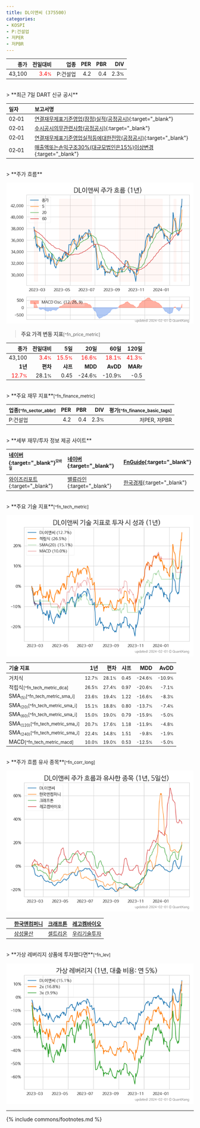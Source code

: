 ```yaml
---
title: DL이앤씨 (375500)
categories:
- KOSPI
- P:건설업
- 저PER
- 저PBR
---
```

| **종가** | **전일대비** | **업종** | **PER** | **PBR** | **DIV** |
| -------: | -----------: | -------: | ------: | ------: | ------: |
| 43,100 | <span style="color: red">3.4<small>%</small></span> | P:건설업 | 4.2 | 0.4 | 2.3<small>%</small> |

<!-- more -->

<br>
> **최근 7일 DART 신규 공시**<a id="dart"></a>


| **일자** |      | **보고서명** |
| :------- | :--- | :----------- |
| 02&#x2011;01 | | [연결재무제표기준영업(잠정)실적(공정공시)](https://dart.fss.or.kr/dsaf001/main.do?rcpNo=20240201800408){:target="_blank"} |
| 02&#x2011;01 | | [수시공시의무관련사항(공정공시)](https://dart.fss.or.kr/dsaf001/main.do?rcpNo=20240201800356){:target="_blank"} |
| 02&#x2011;01 | | [연결재무제표기준영업실적등에대한전망(공정공시)](https://dart.fss.or.kr/dsaf001/main.do?rcpNo=20240201800349){:target="_blank"} |
| 02&#x2011;01 | | [매출액또는손익구조30%(대규모법인은15%)이상변경](https://dart.fss.or.kr/dsaf001/main.do?rcpNo=20240201800354){:target="_blank"} |

<br>
> **주가 흐름**<a id="price"></a>

![375500](/stock/images/375500.png)

> **주요 가격 변동 지표**<small>[^fn_price_metric]</small>

| **종가** | **전일대비** | **5일** | **20일** | **60일** | **120일** |
| -------: | -----------: | ------: | -------: | -------: | --------: |
| 43,100 | <span style="color: red">3.4<small>%</small></span> | <span style="color: red">15.5<small>%</small></span> | <span style="color: red">16.6<small>%</small></span> | <span style="color: red">18.1<small>%</small></span> | <span style="color: red">41.3<small>%</small></span> |
| **1년** | **편차** | **샤프** | **MDD** | **AvDD** | **MARr** |
| <span style="color: red">12.7<small>%</small></span> | 28.1<small>%</small> | 0.45 | -24.6<small>%</small> | -10.9<small>%</small> | -0.5 |

<br>
> **주요 재무 지표**<small>[^fn_finance_metric]</small>

| **업종**<small>[^fn_sector_abbr]</small> | **PER** | **PBR** | **DIV** | **평가**<small>[^fn_finance_basic_tags]</small> |
| :--------------------------------------- | ------: | ------: | ------: | ----------------------------------------------: |
| P:건설업 | 4.2 | 0.4 | 2.3<small>%</small> | 저PER, 저PBR |

<br>
> **세부 재무/투자 정보 제공 사이트**

| [네이버](https://m.stock.naver.com/domestic/stock/375500/finance/summary){:target="_blank"}<sup><small>모바일</small></sup> | [네이버](https://finance.naver.com/item/coinfo.naver?code=375500){:target="_blank"} | [FnGuide](https://comp.fnguide.com/SVO2/ASP/SVD_Invest.asp?gicode=A375500&MenuYn=Y){:target="_blank"} |
| :----- | :--- | :--- |
| [와이즈리포트](https://comp.wisereport.co.kr/company/c1040001.aspx?cmp_cd=375500){:target="_blank"} | [밸류라인](https://www.valueline.co.kr/finance/summary/375500){:target="_blank"} | [한국경제](https://markets.hankyung.com/stock/375500/financial-summary){:target="_blank"} |

<br>
> **주요 기술 지표**<small>[^fn_tech_metric]</small>


![375500](/stock/images/375500_tech.png)

| **기술 지표** | **1년** | **편차** | **샤프** | **MDD** | **AvDD** |
| :------------ | ------: | -----------: | -------: | ------: | -------: |
| 거치식 | <small>12.7<small>%</small></small> | <small>28.1<small>%</small></small> | <small>0.45</small> | <small>-24.6<small>%</small></small> | <small>-10.9<small>%</small></small> |
| 적립식<small>[^fn_tech_metric_dca]</small> | <small>26.5<small>%</small></small> | <small>27.4<small>%</small></small> | <small>0.97</small> | <small>-20.6<small>%</small></small> | <small>-7.1<small>%</small></small> |
| SMA<small><sub>(5)</sub></small><small>[^fn_tech_metric_sma_i]</small> | <small>23.6<small>%</small></small> | <small>19.4<small>%</small></small> | <small>1.22</small> | <small>-16.6<small>%</small></small> | <small>-8.3<small>%</small></small> |
| SMA<small><sub>(20)</sub></small><small>[^fn_tech_metric_sma_i]</small> | <small>15.1<small>%</small></small> | <small>18.8<small>%</small></small> | <small>0.80</small> | <small>-13.7<small>%</small></small> | <small>-7.4<small>%</small></small> |
| SMA<small><sub>(60)</sub></small><small>[^fn_tech_metric_sma_i]</small> | <small>15.0<small>%</small></small> | <small>19.0<small>%</small></small> | <small>0.79</small> | <small>-15.9<small>%</small></small> | <small>-5.0<small>%</small></small> |
| SMA<small><sub>(120)</sub></small><small>[^fn_tech_metric_sma_i]</small> | <small>20.7<small>%</small></small> | <small>17.6<small>%</small></small> | <small>1.18</small> | <small>-11.9<small>%</small></small> | <small>-4.8<small>%</small></small> |
| SMA<small><sub>(240)</sub></small><small>[^fn_tech_metric_sma_i]</small> | <small>22.4<small>%</small></small> | <small>14.8<small>%</small></small> | <small>1.51</small> | <small>-9.8<small>%</small></small> | <small>-1.9<small>%</small></small> |
| MACD<small>[^fn_tech_metric_macd]</small> | <small>10.0<small>%</small></small> | <small>19.0<small>%</small></small> | <small>0.53</small> | <small>-12.5<small>%</small></small> | <small>-5.0<small>%</small></small> |

<br>
> **주가 흐름 유사 종목**<a id="corr"></a><small>[^fn_corr_long]</small>

![375500](/stock/images/375500_corr.png)

|    | [한국앤컴퍼니](/000240/) | [크래프톤](/259960/) | [레고켐바이오](/141080/) |
| :- | :------------------------------------- | :------------------------------------- | :--------------------------------------|
|    | [삼성물산](/028260/) | [셀트리온](/068270/) | [우리기술투자](/041190/) |

<br>
> **가상 레버리지 상품에 투자했다면**<a id="2x"></a><small>[^fn_lev]</small>

![375500](/stock/images/375500_2x.png)

---
{% include commons/footnotes.md %}